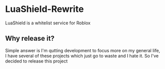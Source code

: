 # LuaShield-Rewrite
LuaShield is a whitelist service for Roblox

## Why release it?
Simple answer is I'm qutting development to focus more on my general life, I have several of these projects which just go to waste and I hate it. So I've decided to release this project

